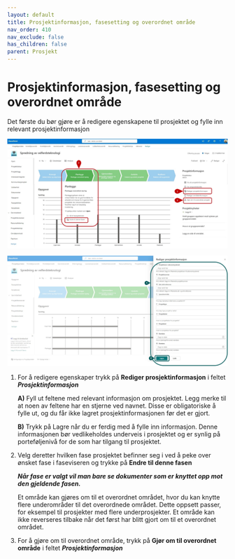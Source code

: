```yaml
---
layout: default
title: Prosjektinformasjon, fasesetting og overordnet område
nav_order: 410
nav_exclude: false
has_children: false
parent: Prosjekt
---
```


# Prosjektinformasjon, fasesetting og overordnet område

Det første du bør gjøre er å redigere egenskapene til prosjektet og fylle inn relevant prosjektinformasjon


![](./media/4.1-ProsjektinfoOgFasesetting.png)

![](./media/4.1-EditProsjektinformasjon.png)

1) For å redigere egenskaper trykk på **Rediger prosjektinformasjon** i feltet ***Prosjektinformasjon***
   
   **A)** Fyll ut feltene med relevant informasjon om prosjektet. Legg merke til at noen av feltene har en stjerne ved navnet. Disse er
      obligatoriske å fylle ut, og du får ikke lagret prosjektinformasjonen før det er gjort.
      
   **B)** Trykk på Lagre når du er ferdig med å fylle inn informasjon. Denne informasjonen bør vedlikeholdes underveis i prosjektet og er synlig på porteføljenivå for de som har tilgang til prosjektet.

2) Velg deretter hvilken fase prosjektet befinner seg i ved å peke over ønsket fase i faseviseren og trykke på **Endre til denne fasen**

   ***Når fase er valgt vil man bare se dokumenter som er knyttet opp mot den gjeldende fasen.***

    
   Et område kan gjøres om til et overordnet området, hvor du kan knytte flere underområder til det overordnede området. Dette oppsett passer, for eksempel til prosjekter med flere underprosjekter. Et område kan ikke reverseres tilbake når det først har blitt gjort om til et overordnet området.

 3) For å gjøre om til overordnet område, trykk på **Gjør om til overordnet område** i feltet ***Prosjektinformasjon***



